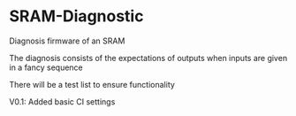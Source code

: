 # SRAM-Diagnostic
Diagnosis firmware of an SRAM

The diagnosis consists of the expectations of outputs when inputs are given in a fancy sequence

There will be a test list to ensure functionality

V0.1: Added basic CI settings
